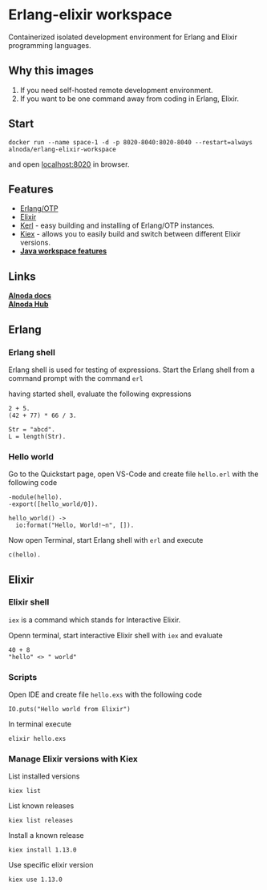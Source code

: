 # Erlang-elixir workspace 

Containerized isolated development environment for Erlang and Elixir programming languages. 

## Why this images

1. If you need self-hosted remote development environment.
2. If you want to be one command away from coding in Erlang, Elixir.

## Start
 
```
docker run --name space-1 -d -p 8020-8040:8020-8040 --restart=always alnoda/erlang-elixir-workspace
```  

and open [localhost:8020](http://localhost:8020) in browser.  

## Features

- [Erlang/OTP](https://www.erlang.org/)
- [Elixir](http://elixir-lang.org/)
- [Kerl](https://github.com/kerl/kerl) - easy building and installing of Erlang/OTP instances.
- [Kiex](https://github.com/taylor/kiex) - allows you to easily build and switch between different Elixir versions.
- [**Java workspace features**](https://github.com/bluxmit/alnoda-workspaces/tree/main/workspaces/java-workspace)

## Links

[__Alnoda docs__](https://docs.alnoda.org/)    
[__Alnoda Hub__](https://alnoda.org)  

## Erlang 

### Erlang shell 

Erlang shell is used for testing of expressions. Start the Erlang shell from a command prompt with the command `erl`   

having started shell, evaluate the following expressions 

```
2 + 5.
(42 + 77) * 66 / 3.

Str = "abcd".
L = length(Str).
```

### Hello world

Go to the Quickstart page, open VS-Code and create file `hello.erl` with the following code 

```
-module(hello).
-export([hello_world/0]).

hello_world() ->
  io:format("Hello, World!~n", []).
```

Now open Terminal, start Erlang shell with `erl` and execute 

```
c(hello).
```

## Elixir

### Elixir shell 

`iex` is a command which stands for Interactive Elixir. 

Openn terminal, start interactive Elixir shell with `iex` and evaluate

```
40 + 8
"hello" <> " world"
```

### Scripts 

Open IDE and create file `hello.exs` with the following code 

```
IO.puts("Hello world from Elixir")
```

In terminal execute 

```
elixir hello.exs
```

### Manage Elixir versions with Kiex 

List installed versions

```
kiex list
```

List known releases

```
kiex list releases
```

Install a known release

```
kiex install 1.13.0
```

Use specific elixir version

```
kiex use 1.13.0
```